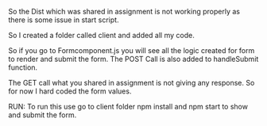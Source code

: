 So the Dist which was shared in assignment is not working properly as there is some issue in start script.

So I created a folder called client and added all my code.

So if you go to Formcomponent.js you will see all the logic created for form to render and submit the form. The POST Call is also added to handleSubmit function.

The GET call what you shared in assignment is not giving any response. So for now I hard coded the form values.

RUN: To run this use go to client folder npm install and npm start to show and submit the form.
